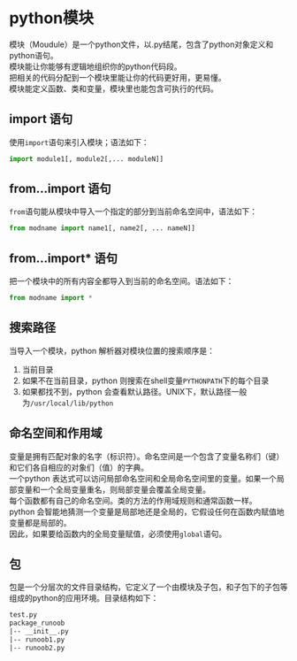 # python模块
模块（Moudule）是一个python文件，以.py结尾，包含了python对象定义和python语句。    
模块能让你能够有逻辑地组织你的python代码段。    
把相关的代码分配到一个模块里能让你的代码更好用，更易懂。    
模块能定义函数、类和变量，模块里也能包含可执行的代码。

## import 语句
使用`import`语句来引入模块；语法如下：
```python
import module1[, module2[,... moduleN]]
```

## from...import 语句
`from`语句能从模块中导入一个指定的部分到当前命名空间中，语法如下：
```python
from modname import name1[, name2[, ... nameN]]
```

## from...import* 语句
把一个模块中的所有内容全都导入到当前的命名空间。语法如下：
```python
from modname import *
```

## 搜索路径
当导入一个模块，python 解析器对模块位置的搜索顺序是：
1. 当前目录
2. 如果不在当前目录，python 则搜索在shell变量`PYTHONPATH`下的每个目录
3. 如果都找不到，python 会查看默认路径。UNIX下，默认路径一般为`/usr/local/lib/python`

## 命名空间和作用域
变量是拥有匹配对象的名字（标识符）。命名空间是一个包含了变量名称们（键）和它们各自相应的对象们（值）的字典。    
一个python 表达式可以访问局部命名空间和全局命名空间里的变量。如果一个局部变量和一个全局变量重名，则局部变量会覆盖全局变量。    
每个函数都有自己的命名空间。类的方法的作用域规则和通常函数一样。     
python 会智能地猜测一个变量是局部地还是全局的，它假设任何在函数内赋值地变量都是局部的。    
因此，如果要给函数内的全局变量赋值，必须使用`global`语句。

## 包
包是一个分层次的文件目录结构，它定义了一个由模块及子包，和子包下的子包等组成的python的应用环境。目录结构如下：
```html
test.py
package_runoob
|-- __init__.py
|-- runoob1.py
|-- runoob2.py
```